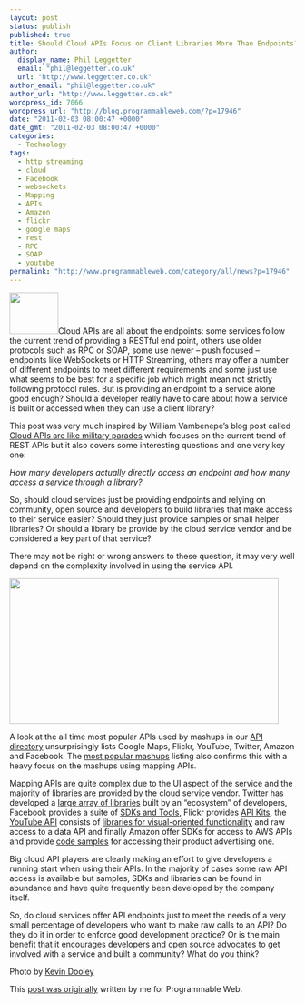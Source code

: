 ```yaml
---
layout: post
status: publish
published: true
title: Should Cloud APIs Focus on Client Libraries More Than Endpoints?
author:
  display_name: Phil Leggetter
  email: "phil@leggetter.co.uk"
  url: "http://www.leggetter.co.uk"
author_email: "phil@leggetter.co.uk"
author_url: "http://www.leggetter.co.uk"
wordpress_id: 7066
wordpress_url: "http://blog.programmableweb.com/?p=17946"
date: "2011-02-03 08:00:47 +0000"
date_gmt: "2011-02-03 08:00:47 +0000"
categories:
  - Technology
tags:
  - http streaming
  - cloud
  - Facebook
  - websockets
  - Mapping
  - APIs
  - Amazon
  - flickr
  - google maps
  - rest
  - RPC
  - SOAP
  - youtube
permalink: "http://www.programmableweb.com/category/all/news?p=17946"
---
```


<p><a href="http://www.flickr.com/photos/pagedooley/2511369048/"><img class="imgRight" title="Clouds" src="http://blog.programmableweb.com/wp-content/clouds-thumb.jpg" alt="" width="86" height="73" /></a>Cloud APIs are all about the endpoints: some services follow the current trend of providing a RESTful end point, others use older protocols such as RPC or SOAP, some use newer – push focused – endpoints like WebSockets or HTTP Streaming, others may offer a number of different endpoints to meet different requirements and some just use what seems to be best for a specific job which might mean not strictly following protocol rules. But is providing an endpoint to a service alone good enough? Should a developer really have to care about how a service is built or accessed when they can use a client library?</p>
<p>This post was very much inspired by William Vambenepe’s blog post called <a href="http://stage.vambenepe.com/archives/1712">Cloud APIs are like military parades</a> which focuses on the current trend of REST APIs but it also covers some interesting questions and one very key one:</p>
<p><em>How many developers actually directly access an endpoint and how many access a service through a library?</em></p>
<p>So, should cloud services just be providing endpoints and relying on community, open source and developers to build libraries that make access to their service easier? Should they just provide samples or small helper libraries? Or should a library be provide by the cloud service vendor and be considered a key part of that service?</p>
<p>There may not be right or wrong answers to these question, it may very well depend on the complexity involved in using the service API.</p>
<p><img class="aligncenter size-full wp-image-17940" title="All time top mashups" src="http://blog.programmableweb.com/wp-content/AllTimeTopMashups.png" alt="" width="474" height="256" /></p>
<p>A look at the all time most popular APIs used by mashups in our <a href="http://www.programmableweb.com/apis">API directory</a> unsurprisingly lists Google Maps, Flickr, YouTube, Twitter, Amazon and Facebook. The <a href="http://www.programmableweb.com/mashups/directory/1?sort=popular">most popular mashups</a> listing also confirms this with a heavy focus on the mashups using mapping APIs.</p>
<p>Mapping APIs are quite complex due to the UI aspect of the service and the majority of libraries are provided by the cloud service vendor. Twitter has developed a <a href="http://dev.twitter.com/pages/libraries">large array of libraries</a> built by an “ecosystem” of developers, Facebook provides a suite of <a href="http://developers.facebook.com/docs/sdks">SDKs and Tools</a>, Flickr provides <a href="http://www.flickr.com/services/api/">API Kits</a>, the <a href="http://www.programmableweb.com/api/youtube">YouTube API</a> consists of <a href="http://code.google.com/intl/en/apis/youtube/getting_started.html#player_apis">libraries for visual-oriented functionality</a> and raw access to a data API and finally Amazon offer SDKs for access to AWS APIs and provide <a href="http://aws.amazon.com/code/Product%20Advertising%20API?_encoding=UTF8&amp;jiveRedirect=1">code samples</a> for accessing their product advertising one.</p>
<p>Big cloud API players are clearly making an effort to give developers a running start when using their APIs. In the majority of cases some raw API access is available but samples, SDKs and libraries can be found in abundance and have quite frequently been developed by the company itself.</p>
<p>So, do cloud services offer API endpoints just to meet the needs of a very small percentage of developers who want to make raw calls to an API? Do they do it in order to enforce good development practice? Or is the main benefit that it encourages developers and open source advocates to get involved with a service and built a community? What do you think?</p>
<p>Photo by <a href="http://kevindooley.blogs.com/">Kevin Dooley</a></p>
<p>This <a href="http://blog.programmableweb.com/2011/02/03/should-cloud-apis-focus-on-client-libraries-more-than-endpoints/">post was originally</a> written by me for Programmable Web.</p>
